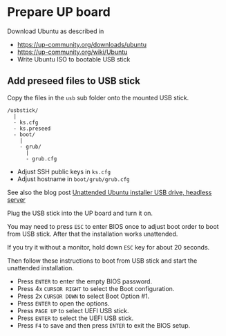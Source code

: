 # Prepare UP board

Download Ubuntu as described in
- https://up-community.org/downloads/ubuntu
- https://up-community.org/wiki/Ubuntu
- Write Ubuntu ISO to bootable USB stick

## Add preseed files to USB stick

Copy the files in the `usb` sub folder onto the mounted USB stick.

```
/usbstick/
  |
  - ks.cfg
  - ks.preseed
  - boot/
    |
    - grub/
      |
      - grub.cfg
```

- Adjust SSH public keys in `ks.cfg`
- Adjust hostname in `boot/grub/grub.cfg`

See also the blog post [Unattended Ubuntu installer USB drive, headless server](http://blog.p4i1.com/2014/09/unattended-ubuntu-installer-usb-drive.html)

Plug the USB stick into the UP board and turn it on.

You may need to press `ESC` to enter BIOS once to adjust boot order to boot from USB stick. After that the installation works unattended.

If you try it without a monitor, hold down `ESC` key for about 20 seconds.

Then follow these instructions to boot from USB stick and start the unattended installation.

- Press `ENTER` to enter the empty BIOS password.
- Press 4x `CURSOR RIGHT` to select the Boot configuration.
- Press 2x `CURSOR DOWN` to select Boot Option #1.
- Press `ENTER` to open the options.
- Press `PAGE UP` to select UEFI USB stick.
- Press `ENTER` to select the UEFI USB stick.
- Press `F4` to save and then press `ENTER` to exit the BIOS setup.
